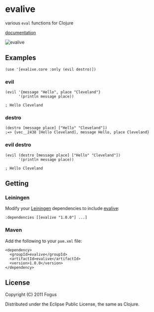 # evalive

various `eval` functions for Clojure

[documentation](http://fogus.me/fun/evalive/)

![evalive](http://images.fogus.me/logos/evalive.png "0x14 eyes")

Examples
--------

    (use '[evalive.core :only (evil destro)])

### evil

    (evil '{message "Hello", place "Cleveland"}
          '(println message place))
    
    ; Hello Cleveland

### destro

    (destro [message place] ["Hello" "Cleveland"])
    ;=> {vec__2438 [Hello Cleveland], message Hello, place Cleveland}

### evil destro
  
    (evil (destro [message place] ["Hello" "Cleveland"])
          '(println message place))
    
    ; Hello Cleveland

Getting
-------

### Leiningen

Modify your [Leiningen](http://github.com/technomancy/leiningen) dependencies to include [evalive](http://fogus.me/fun/evalive/):

    :dependencies [[evalive "1.0.0"] ...]    

### Maven

Add the following to your `pom.xml` file:

    <dependency>
      <groupId>evalive</groupId>
      <artifactId>evalive</artifactId>
      <version>1.0.0</version>
    </dependency>

## License

Copyright (C) 2011 Fogus

Distributed under the Eclipse Public License, the same as Clojure.
